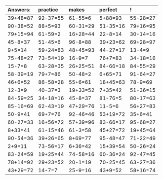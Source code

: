 | Answers: | practice | makes | perfect | ! |
| :--- | :--- | :--- | :--- | :--- |
| 39+48=87 | 92-37=55 | 61-55=6 | 5+88=93 | 55-28=27 | 
| 90-38=52 | 88+5=93 | 60-31=29 | 51-35=16 | 79+16=95 | 
| 79+15=94 | 61-59=2 | 16+28=44 | 22-8=14 | 30-14=16 | 
| 45-8=37 | 51-45=6 | 96-8=88 | 39+23=62 | 69+28=97 | 
| 9+5=14 | 59+24=83 | 48+45=93 | 44-27=17 | 13-4=9 | 
| 75-48=27 | 73-54=19 | 16-9=7 | 76+7=83 | 34-18=16 | 
| 15-7=8 | 63-28=35 | 26+25=51 | 84-66=18 | 84-55=29 | 
| 58-39=19 | 79+7=86 | 50-48=2 | 6+65=71 | 91-64=27 | 
| 46+6=52 | 86-58=28 | 55+6=61 | 18+45=63 | 78-9=69 | 
| 12-3=9 | 40-37=3 | 19+33=52 | 7+35=42 | 51-36=15 | 
| 84-59=25 | 34-18=16 | 45-8=37 | 81-76=5 | 80-17=63 | 
| 85-16=69 | 62-43=19 | 47+29=76 | 11-5=6 | 56+27=83 | 
| 50-9=41 | 69+7=76 | 92-46=46 | 53+19=72 | 35+6=41 | 
| 60-27=33 | 16+56=72 | 57+39=96 | 83-66=17 | 95-68=27 | 
| 8+33=41 | 61-15=46 | 61-3=58 | 45+27=72 | 19+45=64 | 
| 90-54=36 | 39+26=65 | 8+69=77 | 95-48=47 | 71-22=49 | 
| 2+9=11 | 73-56=17 | 6+36=42 | 15+39=54 | 50-26=24 | 
| 83-24=59 | 19+25=44 | 74-58=16 | 60-36=24 | 92-47=45 | 
| 78+14=92 | 29+23=52 | 20-1=19 | 70-25=45 | 63-27=36 | 
| 43+29=72 | 14-7=7 | 25-9=16 | 43+9=52 | 58+16=74 | 
